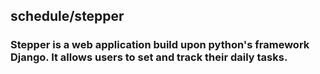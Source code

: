 ## schedule/stepper

### Stepper is a web application build upon python's framework Django. It allows users to set and track their daily tasks.
